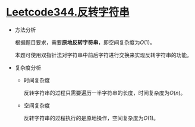 # [Leetcode344.反转字符串](<https://leetcode-cn.com/problems/reverse-string/>)

- 方法分析

  根据题目要求，需要**原地反转字符串**，即空间复杂度为$O(1)$。

  本题可使用双指针法对字符串中前后字符进行交换来实现反转字符串的功能。

- 复杂度分析

  - 时间复杂度

    反转字符串的过程只需要遍历一半字符串的长度，时间复杂度为$O(n)$。

  - 空间复杂度

    反转字符串的过程执行的是原地操作，空间复杂度为$O(1)$。
